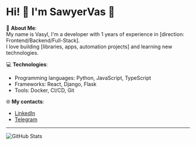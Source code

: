 # Hi! 👋 I'm SawyerVas 👋

🌟 **About Me**:  
My name is Vasyl, I'm a developer with 1 years of experience in [direction: Frontend/Backend/Full-Stack].  
I love building [libraries, apps, automation projects] and learning new technologies.  

💻 **Technologies**:  
- Programming languages: Python, JavaScript, TypeScript  
- Frameworks: React, Django, Flask  
- Tools: Docker, CI/CD, Git  

🌐 **My contacts**:
- [LinkedIn](https://www.linkedin.com/in/vasyl-yukhymuk-194046173/)
- [Telegram](https://t.me/sh1zzy1)

---

![GitHub Stats](https://github-readme-stats.vercel.app/api?username=SawyerVas&show_icons=true&theme=radical)  
